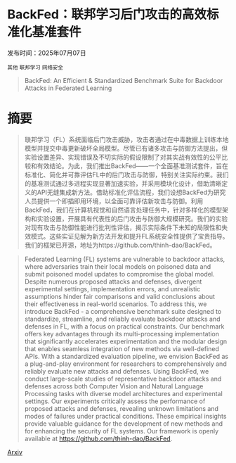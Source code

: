 # BackFed：联邦学习后门攻击的高效标准化基准套件

发布时间：2025年07月07日

`其他` `联邦学习` `网络安全`

> BackFed: An Efficient & Standardized Benchmark Suite for Backdoor Attacks in Federated Learning

# 摘要

> 联邦学习（FL）系统面临后门攻击威胁，攻击者通过在中毒数据上训练本地模型并提交中毒更新破坏全局模型。尽管已有诸多攻击与防御方法提出，但实验设置差异、实现错误及不切实际的假设限制了对其实战有效性的公平比较和有效结论。为此，我们推出BackFed——一个全面基准测试套件，旨在标准化、简化并可靠评估FL中的后门攻击与防御，特别关注实际约束。我们的基准测试通过多进程实现显著加速实验，并采用模块化设计，借助清晰定义的API无缝集成新方法。借助标准化评估流程，我们设想BackFed为研究人员提供一个即插即用环境，以全面可靠评估新攻击与防御。利用BackFed，我们在计算机视觉和自然语言处理任务中，针对多样化的模型架构和实验设置，开展具有代表性的后门攻击与防御大规模研究。我们的实验对现有攻击与防御性能进行批判性评估，揭示实际条件下未知的局限性和失效模式。这些实证见解为新方法开发和提升FL系统安全性提供了宝贵指导。我们的框架已开源，地址为https://github.com/thinh-dao/BackFed。


> Federated Learning (FL) systems are vulnerable to backdoor attacks, where adversaries train their local models on poisoned data and submit poisoned model updates to compromise the global model. Despite numerous proposed attacks and defenses, divergent experimental settings, implementation errors, and unrealistic assumptions hinder fair comparisons and valid conclusions about their effectiveness in real-world scenarios. To address this, we introduce BackFed - a comprehensive benchmark suite designed to standardize, streamline, and reliably evaluate backdoor attacks and defenses in FL, with a focus on practical constraints. Our benchmark offers key advantages through its multi-processing implementation that significantly accelerates experimentation and the modular design that enables seamless integration of new methods via well-defined APIs. With a standardized evaluation pipeline, we envision BackFed as a plug-and-play environment for researchers to comprehensively and reliably evaluate new attacks and defenses. Using BackFed, we conduct large-scale studies of representative backdoor attacks and defenses across both Computer Vision and Natural Language Processing tasks with diverse model architectures and experimental settings. Our experiments critically assess the performance of proposed attacks and defenses, revealing unknown limitations and modes of failures under practical conditions. These empirical insights provide valuable guidance for the development of new methods and for enhancing the security of FL systems. Our framework is openly available at https://github.com/thinh-dao/BackFed.

[Arxiv](https://arxiv.org/abs/2507.04903)